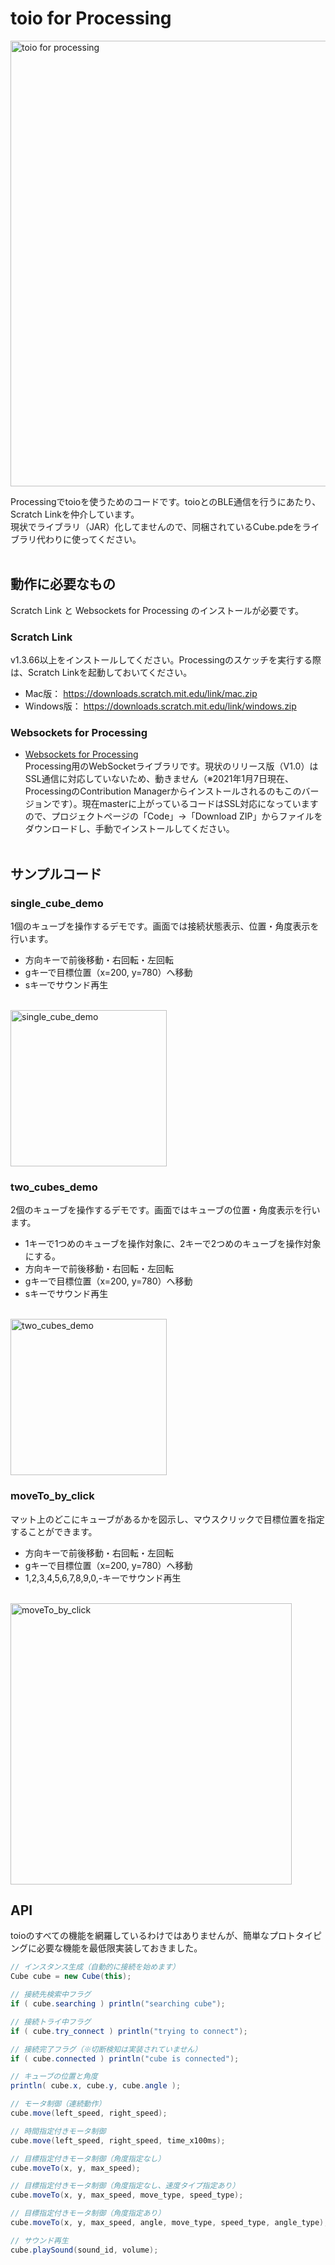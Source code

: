 # toio for Processing

<img src="https://i.gyazo.com/50f30fd3cd9ba2f62c948ab3e844b377.png" width="713" alt="toio for processing">

Processingでtoioを使うためのコードです。toioとのBLE通信を行うにあたり、Scratch Linkを仲介しています。<br>
現状でライブラリ（JAR）化してませんので、同梱されているCube.pdeをライブラリ代わりに使ってください。
<br>
<br>
## 動作に必要なもの
Scratch Link と Websockets for Processing のインストールが必要です。

### Scratch Link
v1.3.66以上をインストールしてください。Processingのスケッチを実行する際は、Scratch Linkを起動しておいてください。<br>
- Mac版： https://downloads.scratch.mit.edu/link/mac.zip <br>
- Windows版： https://downloads.scratch.mit.edu/link/windows.zip <br>

### Websockets for Processing
- [Websockets for Processing](https://github.com/alexandrainst/processing_websockets) <br>
Processing用のWebSocketライブラリです。現状のリリース版（V1.0）はSSL通信に対応していないため、動きません（※2021年1月7日現在、ProcessingのContribution Managerからインストールされるのもこのバージョンです）。現在masterに上がっているコードはSSL対応になっていますので、プロジェクトページの「Code」→「Download ZIP」からファイルをダウンロードし、手動でインストールしてください。
<br><br>

## サンプルコード
### single_cube_demo
1個のキューブを操作するデモです。画面では接続状態表示、位置・角度表示を行います。<br>
- 方向キーで前後移動・右回転・左回転
- gキーで目標位置（x=200, y=780）へ移動
- sキーでサウンド再生
<br>
<img src="https://i.gyazo.com/6ef321fdd2d2f517ccbd8882fbe14a42.png" alt="single_cube_demo" width="250"/><br>

### two_cubes_demo
2個のキューブを操作するデモです。画面ではキューブの位置・角度表示を行います。<br>
- 1キーで1つめのキューブを操作対象に、2キーで2つめのキューブを操作対象にする。
- 方向キーで前後移動・右回転・左回転
- gキーで目標位置（x=200, y=780）へ移動
- sキーでサウンド再生
<br>
<img src="https://i.gyazo.com/f8e7d28b0320bc9fb4927177849aa226.png" alt="two_cubes_demo" width="250"/><br>

### moveTo_by_click
マット上のどこにキューブがあるかを図示し、マウスクリックで目標位置を指定することができます。
- 方向キーで前後移動・右回転・左回転
- gキーで目標位置（x=200, y=780）へ移動
- 1,2,3,4,5,6,7,8,9,0,-キーでサウンド再生
<br>
<img src="https://i.gyazo.com/52eb2b06cb815e489e33778bb9793a54.gif" alt="moveTo_by_click" width="450"/><br>



## API
toioのすべての機能を網羅しているわけではありませんが、簡単なプロトタイピングに必要な機能を最低限実装しておきました。

```java
// インスタンス生成（自動的に接続を始めます）
Cube cube = new Cube(this);

// 接続先検索中フラグ
if ( cube.searching ) println("searching cube");

// 接続トライ中フラグ
if ( cube.try_connect ) println("trying to connect");

// 接続完了フラグ（※切断検知は実装されていません）
if ( cube.connected ) println("cube is connected");

// キューブの位置と角度
println( cube.x, cube.y, cube.angle );

// モータ制御（連続動作）
cube.move(left_speed, right_speed);

// 時間指定付きモータ制御
cube.move(left_speed, right_speed, time_x100ms);

// 目標指定付きモータ制御（角度指定なし）
cube.moveTo(x, y, max_speed);

// 目標指定付きモータ制御（角度指定なし、速度タイプ指定あり）
cube.moveTo(x, y, max_speed, move_type, speed_type);

// 目標指定付きモータ制御（角度指定あり）
cube.moveTo(x, y, max_speed, angle, move_type, speed_type, angle_type);

// サウンド再生
cube.playSound(sound_id, volume);
```



